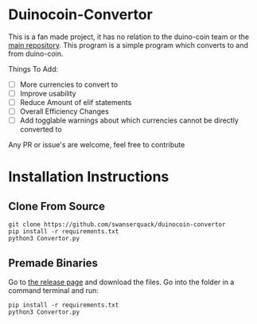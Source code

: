 # Duinocoin-Convertor

This is a fan made project, it has no relation to the duino-coin team or the [main repository](https://github.com/revoxhere/duino-coin). This program is a simple program which converts to and from duino-coin.

Things To Add:
* [ ] More currencies to convert to
* [ ] Improve usability
* [ ] Reduce Amount of elif statements
* [ ] Overall Efficiency Changes
* [ ] Add togglable warnings about which currencies cannot be directly converted to

Any PR or issue's are welcome, feel free to contribute

# Installation Instructions

## Clone From Source

```
git clone https://github.com/swanserquack/duinocoin-convertor
pip install -r requirements.txt
python3 Convertor.py
```

## Premade Binaries
Go to [the release page](https://github.com/swanserquack/duinocoin-convertor/releases) and download the files.
Go into the folder in a command terminal and run:
```
pip install -r requirements.txt
python3 Convertor.py
```

